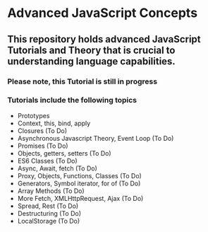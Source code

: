 # Advanced JavaScript Concepts

## This repository holds advanced JavaScript Tutorials and Theory that is crucial to understanding language capabilities.

### Please note, this Tutorial is still in progress

### Tutorials include the following topics

* Prototypes
* Context, this, bind, apply
* Closures (To Do)
* Asynchronous Javascript Theory, Event Loop (To Do)
* Promises (To Do)
* Objects, getters, setters (To Do)
* ES6 Classes (To Do)
* Async, Await, fetch (To Do)
* Proxy, Objects, Functions, Classes (To Do)
* Generators, Symbol iterator, for of (To Do)
* Array Methods (To Do)
* More Fetch, XMLHttpRequest, Ajax (To Do)
* Spread, Rest (To Do)
* Destructuring (To Do)
* LocalStorage (To Do)


